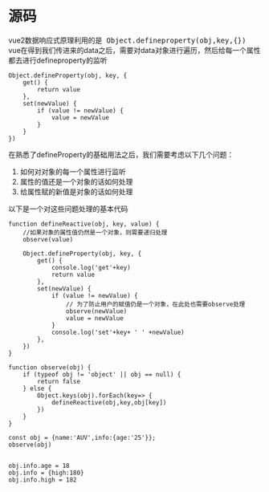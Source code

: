 # 源码

vue2数据响应式原理利用的是<kbd> Object.defineproperty(obj,key,{}) </kbd> vue在得到我们传进来的data之后，需要对data对象进行遍历，然后给每一个属性都去进行defineproperty的监听 
```
Object.defineProperty(obj, key, {
    get() {
        return value
    },
    set(newValue) {
        if (value != newValue) {
            value = newValue
        }
    }
})
```

在熟悉了defineProperty的基础用法之后，我们需要考虑以下几个问题：
1.  如何对对象的每一个属性进行监听
2.  属性的值还是一个对象的话如何处理
3.  给属性赋的新值是对象的话如何处理
 
以下是一个对这些问题处理的基本代码  

```
function defineReactive(obj, key, value) {
    //如果对象的属性值仍然是一个对象，则需要递归处理
    observe(value)

    Object.defineProperty(obj, key, {
        get() {
            console.log('get'+key)
            return value
        },
        set(newValue) {
            if (value != newValue) {
                // 为了防止用户的赋值仍是一个对象，在此处也需要observe处理
                observe(newValue)
                value = newValue
            }
            console.log('set'+key+ ' ' +newValue)
        },
    })
}

function observe(obj) {
    if (typeof obj != 'object' || obj == null) {
        return false
    } else {
        Object.keys(obj).forEach(key=> {
            defineReactive(obj,key,obj[key])
        })
    }
}

const obj = {name:'AUV',info:{age:'25'}};
observe(obj)


obj.info.age = 18
obj.info = {high:180}
obj.info.high = 182

```